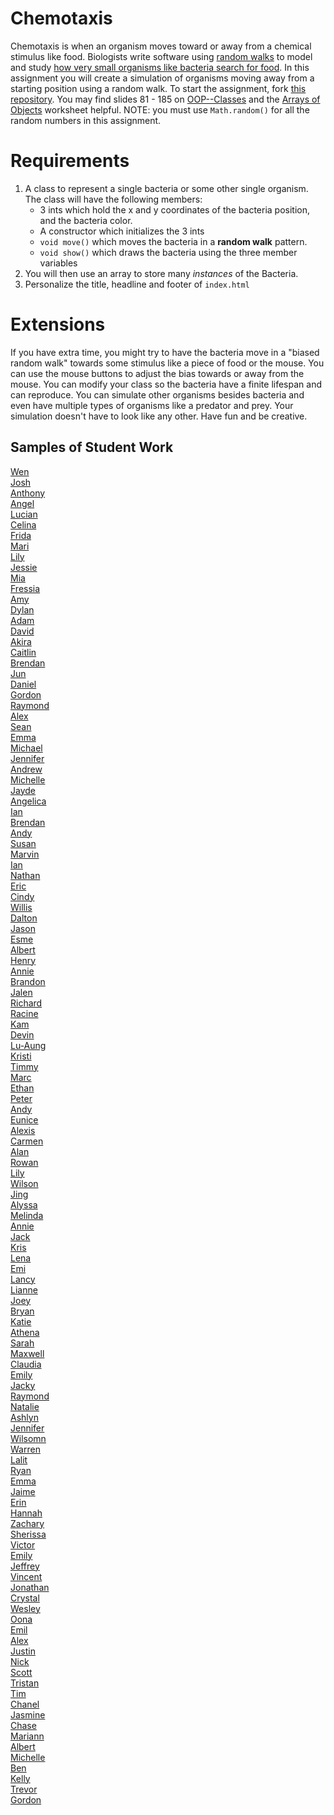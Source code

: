 Chemotaxis
==========
Chemotaxis is when an organism moves toward or away from a chemical stimulus like food. Biologists write software using [random walks](http://www.mit.edu/~kardar/teaching/projects/chemotaxis(AndreaSchmidt)/random.htm) to model and study [how very small organisms like bacteria search for food](http://www.mit.edu/~kardar/teaching/projects/chemotaxis(AndreaSchmidt)/). In this assignment you will create a simulation of organisms moving away from a starting position using a random walk. To start the assignment, fork [this repository](https://github.com/APCSLowell/Chemotaxis). You may find slides 81 - 185 on [OOP--Classes](https://docs.google.com/presentation/d/13Ozn2xajO_juZfbm7I6gn0zM9p0leSTGDMBwUl2kPAQ/edit?usp=sharing) and the [Arrays of Objects](https://drive.google.com/file/d/0Bz2ZkT6qWPYTZ1FCOTZrWS1pb3M/view?usp=sharing) worksheet helpful. NOTE: you must use `Math.random()` for all the random numbers in this assignment. 

Requirements
============
1. A class to represent a single bacteria or some other single organism. The class will have the following members:
   - 3 ints which hold the x and y coordinates of the bacteria position, and the bacteria color.
   - A constructor which initializes the 3 ints
   - `void move()` which moves the bacteria in a **random walk** pattern.
   - `void show()` which draws the bacteria using the three member variables 
2. You will then use an array to store many *instances* of the Bacteria. 
3. Personalize the title, headline and footer of `index.html`   
   
Extensions
==========

If you have extra time, you might try to have the bacteria move in a "biased random walk" towards some stimulus like a piece of food or the mouse. You can use the mouse buttons to adjust the bias towards or away from the mouse. You can modify your class so the bacteria have a finite lifespan and can reproduce. You can simulate other organisms besides bacteria and even have multiple types of organisms like a predator and prey. Your simulation doesn't have to look like any other. Have fun and be creative.

Samples of Student Work
-----------------------
[Wen](https://wizardowolfini.github.io/Chemotaxis/)   
[Josh](https://jowong1.github.io/Chemotaxis/)   
[Anthony](https://aanthh.github.io/Chemotaxis/)   
[Angel](https://anli30.github.io/Chemotaxis/)   
[Lucian](https://lucianli.github.io/Chemotaxis/)   
[Celina](https://celinaye.github.io/Chemotaxis/)   
[Frida](https://frida-calvo.github.io/Chemotaxis/)   
[Mari](https://mariwoodworth.github.io/Chemotaxis/)   
[Lily](https://cailcali.github.io/Chemotaxis/)   
[Jessie](https://jechen30.github.io/Chemotaxis/)   
[Mia](https://chenmia.github.io/Chemotaxis/)   
[Fressia](https://freesiaf.github.io/Chemotaxis/)   
[Amy](https://amychang415.github.io/Chemotaxis/)   
[Dylan](https://dessex.github.io/Chemotaxis/)   
[Adam](https://norwegianwoods.github.io/Chemotaxis/)   
[David](https://dachen18.github.io/Chemotaxis/)   
[Akira](https://akirachou2468.github.io/Chemotaxis/)   
[Caitlin](https://caitlinchann.github.io/Chemotaxis/)   
[Brendan](https://brchao.github.io/Chemotaxis/)   
[Jun](https://juwu19.github.io/Chemotaxis/)   
[Daniel](https://danieldoan101.github.io/Chemotaxis/)   
[Gordon](https://celinaye.github.io/Chemotaxis/)   
[Raymond](https://luzray56.github.io/Chemotaxis/)    
[Alex](https://alexanduh.github.io/Chemotaxis/)   
[Sean](https://seanzep.github.io/Chemotaxis/)   
[Emma](https://emmab3.github.io/Chemotaxis/)   
[Michael](https://psyduckjar.github.io/Chemotaxis/)   
[Jennifer](https://jp4099.github.io/Chemotaxis/)   
[Andrew](https://abootatoo.github.io/Chemotaxis/)    
[Michelle](https://michellet1682.github.io/Chemotaxis/)   
[Jayde](https://jaydewong.github.io/Chemotaxis/)   
[Angelica](https://anlam4.github.io/Chemotaxis/)   
[Ian](https://ialau.github.io/Chemotaxis/)   
[Brendan](https://brleunga.github.io/Chemotaxis/)   
[Andy](https://anli28.github.io/Chemotaxis/)   
[Susan](https://susanm87.github.io/Chemotaxis/)   
[Marvin](https://malee31.github.io/Chemotaxis/)   
[Ian](https://iatang21.github.io/Chemotaxis/)    
[Nathan](https://natran951.github.io/Chemotaxis/)   
[Eric](https://3ricyu.github.io/Chemotaxis/)   
[Cindy](https://sancyndia.github.io/Chemotaxis/)  
[Willis](https://willisli.github.io/Chemotaxis/)    
[Dalton](https://daltonnham.github.io/Chemotaxis/)   
[Jason](https://everyusernameitrywentwrong-jason-ye.github.io/Chemotaxis/)   
[Esme](https://esmedpk.github.io/Chemotaxis/)   
[Albert](https://albertgiang.github.io/Chemotaxis/)   
[Henry](https://henryjack12.github.io/Chemotaxis/)   
[Annie](https://anli32.github.io/Chemotaxis/)   
[Brandon](https://btlsandwich.github.io/Chemotaxis/)   
[Jalen](https://jalenng.github.io/Chemotaxis/)   
[Richard](https://riprivalov.github.io/Chemotaxis/)   
[Racine](https://ruixinsun.github.io/Chemotaxis/)   
[Kam](https://katam8.github.io/Chemotaxis/)   
[Devin](https://dely4.github.io/Chemotaxis/)   
[Lu-Aung](https://luaung.github.io/Chemotaxis/)   
[Kristi](https://kristilee1171.github.io/Chemotaxis/)   
[Timmy](https://tidang.github.io/Chemotaxis/)   
[Marc](https://alltheusernamesdontworkexceptmine.github.io/Chemotaxis/)   
[Ethan](https://ethantruong.github.io/Chemotaxis/)   
[Peter](https://peterwu1205.github.io/Chemotaxis/)   
[Andy](https://peterwu1205.github.io/Chemotaxis/)   
[Eunice](https://euborres.github.io/Chemotaxis/)   
[Alexis](https://alexisapcs.github.io/Chemotaxis/)   
[Carmen](https://carmenli14.github.io/Chemotaxis/)   
[Alan](https://alchena.github.io/Chemotaxis/)   
[Rowan](https://rowanmckereghan.github.io/Chemotaxis/)   
[Lily](https://oulilyapjava.github.io/Chemotaxis/)   
[Wilson](https://wlama.github.io/Chemotaxis/)   
[Jing](https://jili53.github.io/Chemotaxis/)   
[Alyssa](https://alyangelxd.github.io/Chemotaxis/)  
[Melinda](https://melindali255.github.io/Chemotaxis/)   
[Annie](https://althevia.github.io/Chemotaxis/)   
[Jack](https://paintcannon.github.io/Chemotaxis/)   
[Kris](https://potato-krisu.github.io/Chemotaxis/)   
[Lena](https://leogrady.github.io/Chemotaxis/)   
[Emi](https://emisteedman.github.io/Chemotaxis/)   
[Lancy](https://lancytan.github.io/Chemotaxis/)  
[Lianne](https://liwong10.github.io/Chemotaxis/)   
[Joey](https://eggcarton.github.io/Chemotaxis/)   
[Bryan](https://bryee10.github.io/Chemotaxis/)  
[Katie](https://ktay369.github.io/Chemotaxis/)  
[Athena](https://atzhou1.github.io/Chemotaxis/)   
[Sarah](https://sarah2468.github.io/Chemotaxis/)   
[Maxwell](https://selflessnarcissist.github.io/Chemotaxis/)   
[Claudia](https://zixuanshao.github.io/Chemotaxis/)   
[Emily](https://emquach.github.io/Chemotaxis/)   
[Jacky](https://jaliu4.github.io/Chemotaxis/)   
[Raymond](https://mild1y.github.io/Chemotaxis/)   
[Natalie](https://nabunimovitz.github.io/Chemotaxis/)   
[Ashlyn](https://asjew.github.io/Chemotaxis/)   
[Jennifer](https://noougat.github.io/Chemotaxis/)   
[Wilsomn](https://strawhatwilson.github.io/Chemotaxis/)   
[Warren](https://werren.github.io/Chemotaxis/)   
[Lalit](https://darkefox.github.io/Chemotaxis/)   
[Ryan](https://rylee12.github.io/Chemotaxis/)   
[Emma](https://emblenkinsop.github.io/Chemotaxis/)   
[Jaime](https://ixjaime.github.io/Chemotaxis/)   
[Erin](https://erwu5.github.io/Chemotaxis/)   
[Hannah](https://hacosselmon.github.io/Chemotaxis/)   
[Zachary](https://dengzacapcs.github.io/Chemotaxis/)   
[Sherissa](https://sherissago.github.io/Chemotaxis/)   
[Victor](https://victorchaan.github.io/Chemotaxis/)   
[Emily](https://emchen1.github.io/Chemotaxis/)   
[Jeffrey](https://jechen27.github.io/Chemotaxis/)   
[Vincent](https://ss963213.github.io/Chemotaxis/)   
[Jonathan](https://jonathan109.github.io/Chemotaxis/)   
[Crystal](https://crystalleesf.github.io/Chemotaxis/)   
[Wesley](https://wesley925.github.io/Chemotaxis/)   
[Oona](https://oonarisseadams.github.io/Chemotaxis/)   
[Emil](https://emil000.github.io/Chemotaxis/)   
[Alex](http://gh.epixtallion.tk/Chemotaxis/)   
[Justin](https://jolucky.github.io/Chemotaxis/)   
[Nick](https://ap-java.github.io/Chemotaxis/)   
[Scott](https://lulzees.github.io/Chemotaxis/)   
[Tristan](https://trting.github.io/Chemotaxis/)   
[Tim](https://timyuen2.github.io/Chemotaxis/)   
[Chanel](https://chan3l.github.io/Chemotaxis/)   
[Jasmine](https://jizeng2.github.io/Chemotaxis/)   
[Chase](https://chaseabm.github.io/Chemotaxis/)   
[Mariann](https://mariann-lowellapcs.github.io/Chemotaxis/)   
[Albert](https://albertma222.github.io/Chemotaxis/)   
[Michelle](https://misyel.github.io/Chemotaxis/)    
[Ben](https://belee7.github.io/Chemotaxis/)   
[Kelly](https://kellykelp.github.io/Chemotaxis/)   
[Trevor](https://tlouie16.github.io/Chemotaxis/)   
[Gordon](https://milkteadailo.github.io/Chemotaxis/)   
 
